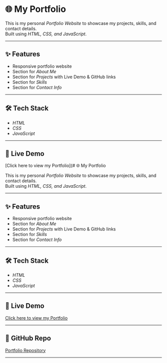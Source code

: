 # 🌐 My Portfolio

This is my personal *Portfolio Website* to showcase my projects, skills, and contact details.  
Built using *HTML, CSS, and JavaScript*.

---

## ✨ Features
- Responsive portfolio website
- Section for *About Me*
- Section for *Projects* with Live Demo & GitHub links
- Section for *Skills*
- Section for *Contact Info*

---

## 🛠 Tech Stack
- *HTML*
- *CSS*
- *JavaScript*

---

## 🚀 Live Demo
[Click here to view my Portfolio](# 🌐 My Portfolio

This is my personal *Portfolio Website* to showcase my projects, skills, and contact details.  
Built using *HTML, CSS, and JavaScript*.

---

## ✨ Features
- Responsive portfolio website
- Section for *About Me*
- Section for *Projects* with Live Demo & GitHub links
- Section for *Skills*
- Section for *Contact Info*

---

## 🛠 Tech Stack
- *HTML*
- *CSS*
- *JavaScript*

---

## 🚀 Live Demo
[Click here to view my Portfolio](http://127.0.0.1:5500/Portfolio/index.html)

---

## 📂 GitHub Repo
[Portfolio Repository](https://github.com/Saniyasulthana25/portfolio)

---

